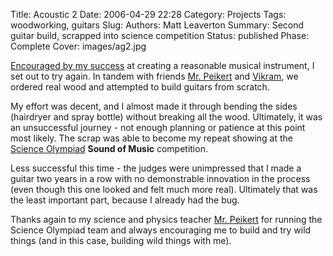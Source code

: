 Title: Acoustic 2
Date: 2006-04-29 22:28
Category: Projects
Tags: woodworking, guitars
Slug:
Authors: Matt Leaverton
Summary: Second guitar build, scrapped into science competition
Status: published
Phase: Complete
Cover: images/ag2.jpg

[Encouraged by my success]({filename}acoustic-1.md) at creating a reasonable musical instrument, I set out to try again.
In tandem with friends [Mr. Peikert](https://www.facebook.com/PeikertFarms) and [Vikram](https://www.planthropologypod.com/),
we ordered real wood and attempted to build guitars from scratch.

My effort was decent, and I almost made it through bending the sides (hairdryer and spray bottle) without breaking all 
the wood. Ultimately, it was an unsuccessful journey - not enough planning or patience at this point most likely. The 
scrap was able to become my repeat showing at the [Science Olympiad](https://scilympiad.com/tx)
**Sound of Music** competition. 

Less successful this time - the judges were unimpressed that I made a guitar two years in a row with no demonstrable 
innovation in the process (even though this one looked and felt much more real). Ultimately that was the least important
part, because I already had the bug.

Thanks again to my science and physics teacher [Mr. Peikert](https://www.facebook.com/PeikertFarms) for 
running the Science Olympiad team and always encouraging me to build and try wild things (and in this case, building wild
things with me).
